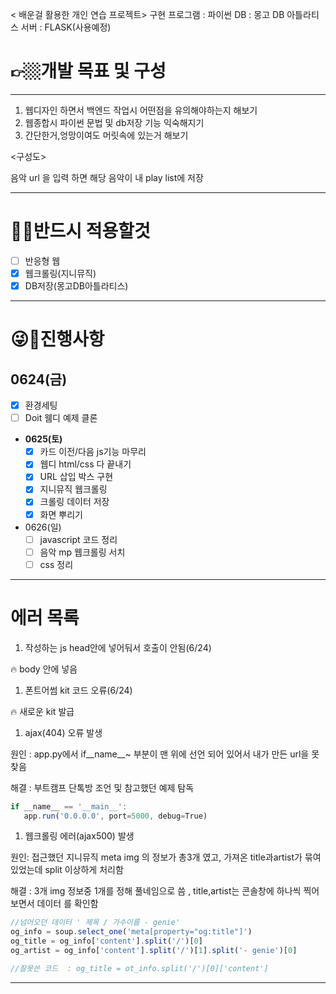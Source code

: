 < 배운걸 활용한 개인 연습 프로젝트>
구현 프로그램 : 파이썬
DB : 몽고 DB 아틀라티스
서버 : FLASK(사용예정)
 
# 👉🏼개발 목표 및 구성

---

1. 웹디자인 하면서 백엔드 작업시 어떤점을 유의해야하는지 해보기
2. 웹종합시 파이썬 문법 및 db저장 기능 익숙해지기
3. 간단한거,엉망이여도 머릿속에 있는거 해보기

<구성도>

음악 url 을 입력 하면 해당 음악이 내 play list에 저장 

---

# 💪🏻반드시  적용할것

- [ ]  반응형 웹
- [x]  웹크롤링(지니뮤직)
- [x]  DB저장(몽고DB아틀라티스)

---

# 😜🫠진행사항

## 0624(금)

- [x]  환경세팅
- [ ]  Doit 웸디 예제 클론
- **0625(토)**
    - [x]  카드 이전/다음 js기능 마무리
    - [x]  웹디 html/css 다 끝내기
    - [x]  URL 삽입 박스 구현
    - [x]  지니뮤직 웹크롤링
    - [x]  크롤링 데이터 저장
    - [x]  화면 뿌리기
    
- 0626(일)
    - [ ]  javascript 코드 정리
    - [ ]  음악 mp 웹크롤링 서치
    - [ ]  css 정리

---

# 에러 목록

1. 작성하는 js head안에 넣어둬서 호출이 안됨(6/24)

<aside>
🔥 body 안에 넣음

</aside>

1. 폰트어썸 kit 코드 오류(6/24)

<aside>
🔥 새로운 kit 발급

</aside>

1. ajax(404)  오류 발생

원인 : app.py에서 if__name__~ 부분이 맨 위에 선언 되어 있어서 내가 만든 url을 못찾음

해결 : 부트캠프 단톡방 조언 및 참고했던 예제 탐독

```jsx
if __name__ == '__main__':
   app.run('0.0.0.0', port=5000, debug=True)
```

1. 웹크롤링 에러(ajax500) 발생

원인: 접근했던 지니뮤직 meta img 의 정보가  총3개 였고, 가져온  title과artist가 묶여있었는데  split 이상하게 처리함

해결 : 3개 img 정보중 1개를 정해 풀네임으로 씀 ,  title,artist는 콘솔창에 하나씩 찍어보면서 데이터 를 확인함

```jsx
//넘어오던 데이터 ' 제목 / 가수이름 - genie'
og_info = soup.select_one('meta[property="og:title"]')
og_title = og_info['content'].split('/')[0]
og_artist = og_info['content'].split('/')[1].split('- genie')[0]

//잘못쓴 코드  : og_title = ot_info.split('/')[0]['content']
```

---
